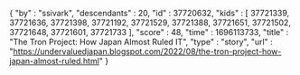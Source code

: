 {
  "by" : "ssivark",
  "descendants" : 20,
  "id" : 37720632,
  "kids" : [ 37721339, 37721636, 37721398, 37721192, 37721529, 37721388, 37721651, 37721502, 37721648, 37721601, 37721733 ],
  "score" : 48,
  "time" : 1696113733,
  "title" : "The Tron Project: How Japan Almost Ruled IT",
  "type" : "story",
  "url" : "https://undervaluedjapan.blogspot.com/2022/08/the-tron-project-how-japan-almost-ruled.html"
}
